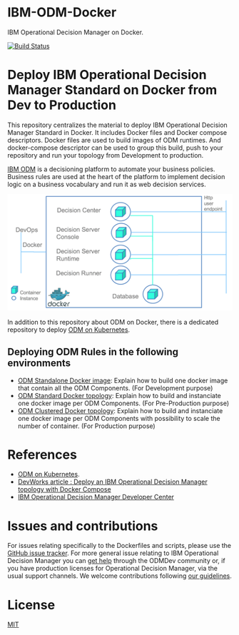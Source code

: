 # IBM-ODM-Docker
IBM Operational Decision Manager on Docker.

 
[![Build Status](https://travis-ci.org/lgrateau/odm-ondocker.svg?branch=master)](https://travis-ci.org/lgrateau/odm-ondocker)


#  Deploy IBM Operational Decision Manager Standard on Docker from Dev to Production 

This repository centralizes the material to deploy IBM Operational Decision Manager Standard in Docker. 
It includes Docker files and Docker compose descriptors. Docker files are used to build images of ODM runtimes. And docker-compose descriptor can be used to group this build, push to your repository and run your topology from Development to production.

[IBM ODM](https://www.ibm.com/support/knowledgecenter/SSQP76_8.9.0/welcome/kc_welcome_odmV.html) is a decisioning platform to automate your business policies. Business rules are used at the heart of the platform to implement decision logic on a business vocabulary and run it as web decision services.


![Flow](docs/images/Fig1.png)

In addition to this repository about ODM on Docker, there is a dedicated repository to deploy [ODM on Kubernetes](https://github.com/PierreFeillet/IBM-ODM-Kubernetes/?cm_mc_uid=48109996374214948388780&cm_mc_sid_50200000=1497520790).
## Deploying ODM Rules in the following environments
- [ODM Standalone Docker image](docs/README_standalone.md): Explain how to build one docker image that contain all the ODM Components. (For Development purpose)
- [ODM Standard Docker topology](docs/README_standard.md): Explain how to build and instanciate one docker image per ODM Components. (For Pre-Production purpose) 
- [ODM Clustered Docker topology](docs/README_cluster.md): Explain how to build and instanciate one docker image per ODM Components with possibility to scale the number of container. (For Production purpose) 
 
# References
- [ODM on Kubernetes](https://github.com/PierreFeillet/IBM-ODM-Kubernetes/?cm_mc_uid=48109996374214948388780&cm_mc_sid_50200000=1497520790).
- [DevWorks article : Deploy an IBM Operational Decision Manager topology with Docker Compose ](https://www.ibm.com/developerworks/library/mw-1612-grateau-trs/1612-grateau.html)
- [IBM Operational Decision Manager Developer Center](https://developer.ibm.com/odm/)

# Issues and contributions

For issues relating specifically to the Dockerfiles and scripts, please use the [GitHub issue tracker](https://github.com/lgrateau/odm-ondocker/issues). For more general issue relating to IBM Operational Decision Manager you can [get help](https://developer.ibm.com/odm/home/connect/) through the ODMDev community or, if you have production licenses for Operational Decision Manager, via the usual support channels. We welcome contributions following [our guidelines](https://github.com/lgrateau/odm-ondocker/blob/master/CONTRIBUTING.md).



# License
[MIT](License.txt)

